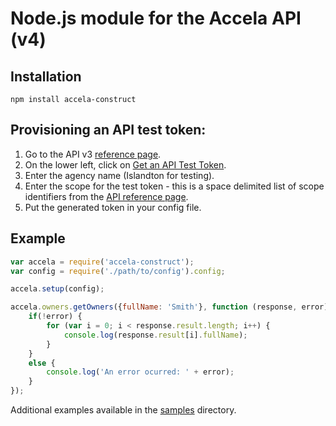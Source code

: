 # Node.js module for the Accela API (v4)

## Installation

    npm install accela-construct

## Provisioning an API test token:

1. Go to the API v3 [reference page](https://developer.accela.com/Resource/Index).
2. On the lower left, click on [Get an API Test Token](https://developer.accela.com/TestToken/Index).
3. Enter the agency name (Islandton for testing).
4. Enter the scope for the test token - this is a space delimited list of scope identifiers from the [API reference page](https://developer.accela.com/docs/index.htm).
5. Put the generated token in your config file.

## Example

```javascript
var accela = require('accela-construct');
var config = require('./path/to/config').config;

accela.setup(config);

accela.owners.getOwners({fullName: 'Smith'}, function (response, error) {
    if(!error) {
        for (var i = 0; i < response.result.length; i++) {
            console.log(response.result[i].fullName);
        }
    }
    else {
        console.log('An error ocurred: ' + error);
    }
});
```

Additional examples available in the [samples](../../tree/master/samples) directory.